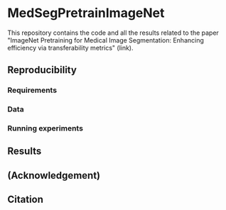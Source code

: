 # MedSegPretrainImageNet

This repository contains the code and all the results related to the paper "ImageNet Pretraining for Medical Image Segmentation: Enhancing efficiency via transferability metrics" (link).

## Reproducibility

### Requirements


### Data


### Running experiments


## Results


## (Acknowledgement)

## Citation
